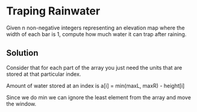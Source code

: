 # Traping Rainwater

Given n non-negative integers representing an elevation map where the width of each bar is 1, compute how much water it can trap after raining.

## Solution
Consider that for each part of the array you just need the units that are stored at that particular index.

Amount of water stored at an index is
a[i] = min(maxL, maxR) - height[i] 

Since we do min we can ignore the least element from the array and move the window.